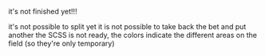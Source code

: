 it's not finished yet!!!

it's not possible to split yet
it is not possible to take back the bet and put another
the SCSS is not ready, the colors indicate the different areas on the field (so they're only temporary)
